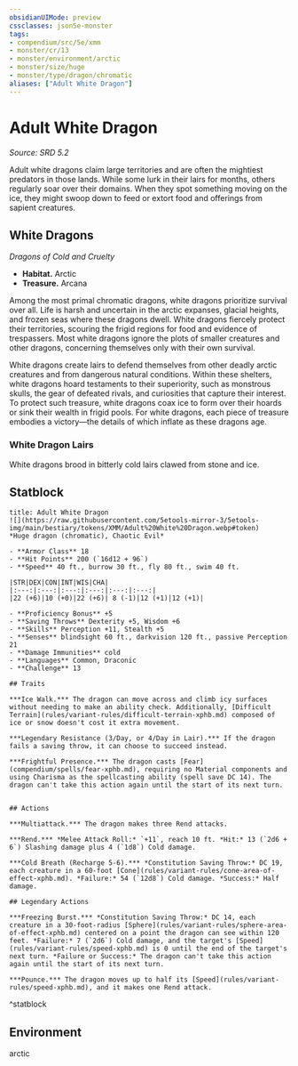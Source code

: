 ```yaml
---
obsidianUIMode: preview
cssclasses: json5e-monster
tags:
- compendium/src/5e/xmm
- monster/cr/13
- monster/environment/arctic
- monster/size/huge
- monster/type/dragon/chromatic
aliases: ["Adult White Dragon"]
---
```

# Adult White Dragon
*Source: SRD 5.2*  

Adult white dragons claim large territories and are often the mightiest predators in those lands. While some lurk in their lairs for months, others regularly soar over their domains. When they spot something moving on the ice, they might swoop down to feed or extort food and offerings from sapient creatures.

## White Dragons

*Dragons of Cold and Cruelty*

- **Habitat.** Arctic  
- **Treasure.** Arcana  

Among the most primal chromatic dragons, white dragons prioritize survival over all. Life is harsh and uncertain in the arctic expanses, glacial heights, and frozen seas where these dragons dwell. White dragons fiercely protect their territories, scouring the frigid regions for food and evidence of trespassers. Most white dragons ignore the plots of smaller creatures and other dragons, concerning themselves only with their own survival.

White dragons create lairs to defend themselves from other deadly arctic creatures and from dangerous natural conditions. Within these shelters, white dragons hoard testaments to their superiority, such as monstrous skulls, the gear of defeated rivals, and curiosities that capture their interest. To protect such treasure, white dragons coax ice to form over their hoards or sink their wealth in frigid pools. For white dragons, each piece of treasure embodies a victory—the details of which inflate as these dragons age.

### White Dragon Lairs

White dragons brood in bitterly cold lairs clawed from stone and ice.

## Statblock

```ad-statblock
title: Adult White Dragon
![](https://raw.githubusercontent.com/5etools-mirror-3/5etools-img/main/bestiary/tokens/XMM/Adult%20White%20Dragon.webp#token)
*Huge dragon (chromatic), Chaotic Evil*

- **Armor Class** 18
- **Hit Points** 200 (`16d12 + 96`)
- **Speed** 40 ft., burrow 30 ft., fly 80 ft., swim 40 ft.

|STR|DEX|CON|INT|WIS|CHA|
|:---:|:---:|:---:|:---:|:---:|:---:|
|22 (+6)|10 (+0)|22 (+6)| 8 (-1)|12 (+1)|12 (+1)|

- **Proficiency Bonus** +5
- **Saving Throws** Dexterity +5, Wisdom +6
- **Skills** Perception +11, Stealth +5
- **Senses** blindsight 60 ft., darkvision 120 ft., passive Perception 21
- **Damage Immunities** cold
- **Languages** Common, Draconic
- **Challenge** 13

## Traits

***Ice Walk.*** The dragon can move across and climb icy surfaces without needing to make an ability check. Additionally, [Difficult Terrain](rules/variant-rules/difficult-terrain-xphb.md) composed of ice or snow doesn't cost it extra movement.

***Legendary Resistance (3/Day, or 4/Day in Lair).*** If the dragon fails a saving throw, it can choose to succeed instead.

***Frightful Presence.*** The dragon casts [Fear](compendium/spells/fear-xphb.md), requiring no Material components and using Charisma as the spellcasting ability (spell save DC 14). The dragon can't take this action again until the start of its next turn.


## Actions

***Multiattack.*** The dragon makes three Rend attacks.

***Rend.*** *Melee Attack Roll:* `+11`, reach 10 ft. *Hit:* 13 (`2d6 + 6`) Slashing damage plus 4 (`1d8`) Cold damage.

***Cold Breath (Recharge 5-6).*** *Constitution Saving Throw:* DC 19, each creature in a 60-foot [Cone](rules/variant-rules/cone-area-of-effect-xphb.md). *Failure:* 54 (`12d8`) Cold damage. *Success:* Half damage.

## Legendary Actions

***Freezing Burst.*** *Constitution Saving Throw:* DC 14, each creature in a 30-foot-radius [Sphere](rules/variant-rules/sphere-area-of-effect-xphb.md) centered on a point the dragon can see within 120 feet. *Failure:* 7 (`2d6`) Cold damage, and the target's [Speed](rules/variant-rules/speed-xphb.md) is 0 until the end of the target's next turn. *Failure or Success:* The dragon can't take this action again until the start of its next turn.

***Pounce.*** The dragon moves up to half its [Speed](rules/variant-rules/speed-xphb.md), and it makes one Rend attack.
```
^statblock

## Environment

arctic